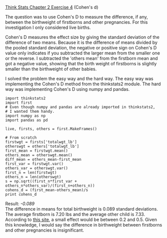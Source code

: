 [Think Stats Chapter 2 Exercise 4](http://greenteapress.com/thinkstats2/html/thinkstats2003.html#toc24) (Cohen's d)

The question was to use Cohen's D to measure the difference, if any, between the birthweight of firstborns and other pregnancies. For this investigation I only considered live births.

Cohen's D measures the effect size by giving the standard deviation of the difference of two means. Because it is the difference of means divided by the pooled standard deviation, the negative or positive sign on Cohen's D value only indicates if you subtracted the larger mean from the smaller one or the reverse. I subtracted the 'others mean' from the firstborn mean and got a negative value, showing that the birth weight of firstborns is slightly smaller than the birthweight of other babies.

I solved the problem the easy way and the hard way. The easy way was implementing the Cohen's D method from the thinkstats2 module. The hard way was implementing Cohen's D using numpy and pandas.

```
import thinkstats2
import first
# Even though numpy and pandas are already imported in thinkstats2,
# I wanted them handy.
import numpy as np
import pandas as pd
```
`live, firsts, others = first.MakeFrames()`
```
# From scratch
firstwgt = firsts['totalwgt_lb']
otherswgt = others['totalwgt_lb']
first_mean = firstwgt.mean()
others_mean = otherswgt.mean()
diff_mean = others_mean-first_mean
first_var = firstwgt.var()
others_var = otherswgt.var()
first_n = len(firstwgt)
others_n = len(otherswgt)
s = np.sqrt((first_n*first_var + others_n*others_var)/(first_n+others_n))
cohens_d = (first_mean-others_mean)/s
print cohens_d
```
Result: *-0.089*<br>
The difference in means for total birthweight is 0.089 standard deviations. The average firstborn is 7.20 lbs and the average other child is 7.33. According to [this site](http://rpsychologist.com/d3/cohend/), a small effect would be between 0.2 and 0.5. Given this knowledge, I would say the difference in birthweight between firstborns and other pregnancies is insignificant.